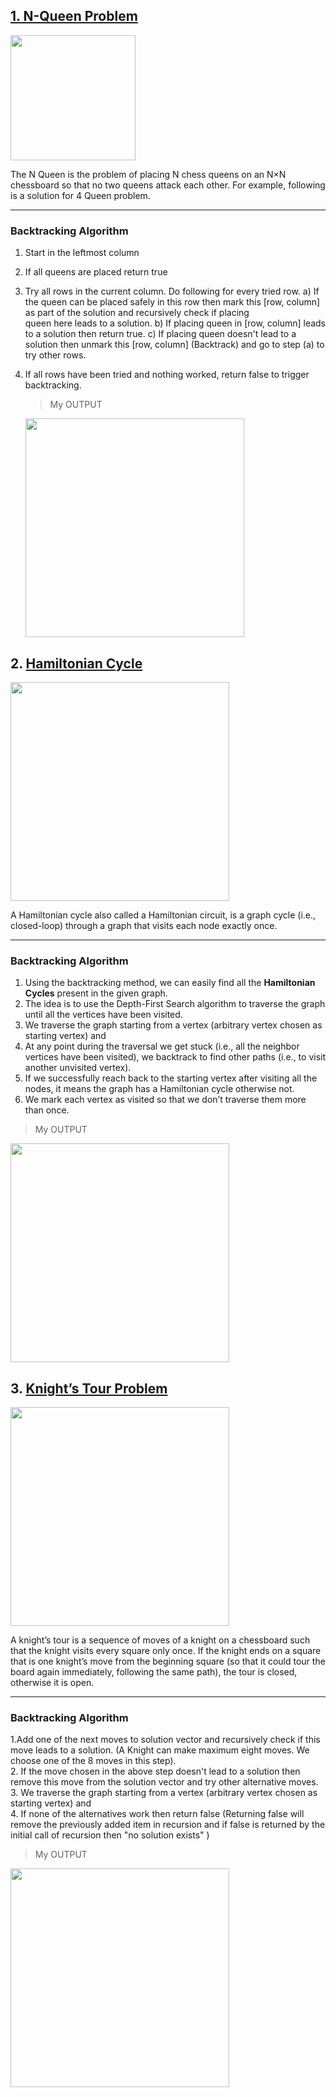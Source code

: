 ## [1. N-Queen Problem](https://github.com/Lakhankumawat/LearnCPP/blob/main/Day-100(Algorithms)/B-BackTracking/%F0%9F%91%B8N-Queen.cpp)
<img src="https://user-images.githubusercontent.com/55774240/113557080-14ab8300-961b-11eb-8539-22a45b296479.png" width="200" />

The N Queen is the problem of placing N chess queens on an N×N chessboard so that no two queens attack each other. For example, following is a solution for 4 Queen problem.
<hr>

### Backtracking Algorithm 

1) Start in the leftmost column
2) If all queens are placed
    return true
3) Try all rows in the current column.  Do following
   for every tried row.
    a) If the queen can be placed safely in this row
       then mark this [row, column] as part of the 
       solution and recursively check if placing  
       queen here leads to a solution.
    b) If placing queen in [row, column] leads to a
       solution then return true.
    c) If placing queen doesn't lead to a solution 
       then unmark this [row, column] (Backtrack) 
       and go to step (a) to try other rows.
3) If all rows have been tried and nothing worked, 
   return false to trigger backtracking.
   
   > My OUTPUT
   > 
   <img src="https://user-images.githubusercontent.com/55774240/113557380-8daada80-961b-11eb-988f-a2e5586473be.png" width="350" />


## 2. [Hamiltonian Cycle](https://github.com/Lakhankumawat/LearnCPP/blob/main/Day-100(Algorithms)/B-BackTracking/HamiltonianCycle.cpp)

<img src="https://user-images.githubusercontent.com/55774240/113557725-1d508900-961c-11eb-805e-8cea7a412a98.png" width="350" />

A Hamiltonian cycle also called a Hamiltonian circuit, is a graph cycle (i.e., closed-loop) through a graph that visits each node exactly once.

<hr>

### Backtracking Algorithm 

1. Using the backtracking method, we can easily find all the __Hamiltonian Cycles__ present in the given graph.<br>
2. The idea is to use the Depth-First Search algorithm to traverse the graph until all the vertices have been visited.<br>
3. We traverse the graph starting from a vertex (arbitrary vertex chosen as starting vertex) and <br>
4. At any point during the traversal we get stuck (i.e., all the neighbor vertices have been visited), we backtrack to find other paths (i.e., to visit another unvisited vertex).<br>
5. If we successfully reach back to the starting vertex after visiting all the nodes, it means the graph has a Hamiltonian cycle otherwise not.<br>
6. We mark each vertex as visited so that we don’t traverse them more than once.<br>

> My OUTPUT
> 
   <img src="https://user-images.githubusercontent.com/55774240/113557918-66a0d880-961c-11eb-8cd8-a71a6f5db9a4.png" width="350" />
   
   
 ## 3. [Knight’s Tour Problem](https://github.com/Lakhankumawat/LearnCPP/blob/main/Day-100(Algorithms)/B-BackTracking/knightsTour.cpp)

<img src="https://user-images.githubusercontent.com/93517164/157393181-93a19c5f-8858-4d67-a867-aa34430a33dd.png" width="350" />

A knight’s tour is a sequence of moves of a knight on a chessboard such that the knight visits every square only once. If the knight ends on a square that is one knight’s move from the beginning square (so that it could tour the board again immediately, following the same path), the tour is closed, otherwise it is open.

<hr>

### Backtracking Algorithm 

1.Add one of the next moves to solution vector and recursively check if this move leads to a solution. (A Knight can make maximum eight moves. We choose one of the 8 moves in this step).<br>
2. If the move chosen in the above step doesn't lead to a solution then remove this move from the solution vector and try other alternative moves.<br>
3. We traverse the graph starting from a vertex (arbitrary vertex chosen as starting vertex) and <br>
4.  If none of the alternatives work then return false (Returning false will remove the previously added item in recursion and if false is returned by the initial call of recursion then "no solution exists" )<br>

> My OUTPUT
> 
   <img src="https://user-images.githubusercontent.com/93517164/157393590-180cd45a-b4ad-4ebf-bc00-5bc021e6a337.png" width="350" />

